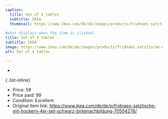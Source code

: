 ```yaml
---
caption:
  title: Set of 4 tables
  subtitle: IKEA
  thumbnail: https://www.ikea.com/de/de/images/products/fridnaes-satztische-mit-hockern-4er-set-schwarz-birkenachbildung__1038547_pe839730_s5.jpg
  
#what displays when the item is clicked:
title: Set of 4 tables
subtitle: IKEA
image: https://www.ikea.com/de/de/images/products/fridnaes-satztische-mit-hockern-4er-set-schwarz-birkenachbildung__1038547_pe839730_s5.jpg
alt: Set of 4 tables

---
```

-

{:.list-inline} 
- Price: 59
- Price paid: 99
- Condition: Excellent
- Original item link: https://www.ikea.com/de/de/p/fridnaes-satztische-mit-hockern-4er-set-schwarz-birkenachbildung-70504276/
